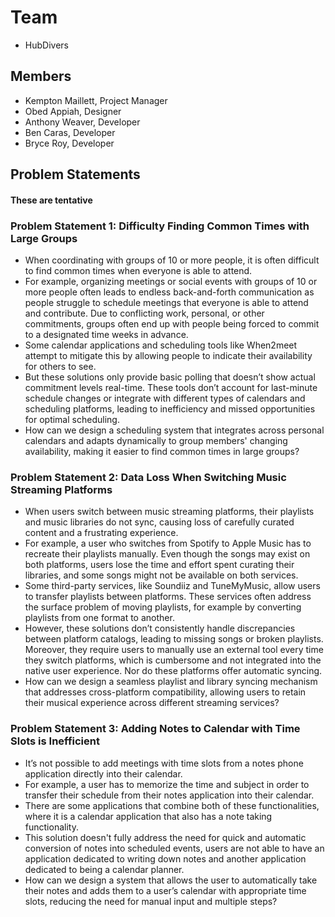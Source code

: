 # Team
 - HubDivers
## Members
- Kempton Maillett, Project Manager
- Obed Appiah, Designer
- Anthony Weaver, Developer
- Ben Caras, Developer
- Bryce Roy, Developer

## Problem Statements
#### These are tentative

### Problem Statement 1: Difficulty Finding Common Times with Large Groups
- When coordinating with groups of 10 or more people, it is often difficult to find common times when everyone is able to attend.
- For example, organizing meetings or social events with groups of 10 or more people often leads to endless back-and-forth communication as people struggle to schedule meetings that everyone is able to attend and contribute. Due to conflicting work, personal, or other commitments, groups often end up with people being forced to commit to a designated time weeks in advance.
- Some calendar applications and scheduling tools like When2meet attempt to mitigate this by allowing people to indicate their availability for others to see.
- But these solutions only provide basic polling that doesn’t show actual commitment levels real-time. These tools don’t account for last-minute schedule changes or integrate with different types of calendars and scheduling platforms, leading to inefficiency and missed opportunities for optimal scheduling.
- How can we design a scheduling system that integrates across personal calendars and adapts dynamically to group members' changing availability, making it easier to find common times in large groups?

### Problem Statement 2: Data Loss When Switching Music Streaming Platforms
- When users switch between music streaming platforms, their playlists and music libraries do not sync, causing loss of carefully curated content and a frustrating experience.
- For example, a user who switches from Spotify to Apple Music has to recreate their playlists manually. Even though the songs may exist on both platforms, users lose the time and effort spent curating their libraries, and some songs might not be available on both services.
- Some third-party services, like Soundiiz and TuneMyMusic, allow users to transfer playlists between platforms. These services often address the surface problem of moving playlists, for example by converting playlists from one format to another.
- However, these solutions don’t consistently handle discrepancies between platform catalogs, leading to missing songs or broken playlists. Moreover, they require users to manually use an external tool every time they switch platforms, which is cumbersome and not integrated into the native user experience. Nor do these platforms offer automatic syncing.
- How can we design a seamless playlist and library syncing mechanism that addresses cross-platform compatibility, allowing users to retain their musical experience across different streaming services?

### Problem Statement 3: Adding Notes to Calendar with Time Slots is Inefficient
- It’s not possible to add meetings with time slots from a notes phone application directly into their calendar.
- For example, a user has to memorize the time and subject in order to transfer their schedule from their notes application into their calendar.
- There are some applications that combine both of these functionalities, where it is a calendar application that also has a note taking functionality.
- This solution doesn't fully address the need for quick and automatic conversion of notes into scheduled events, users are not able to have an application dedicated to writing down notes and another application dedicated to being a calendar planner.
- How can we design a system that allows the user to automatically take their notes and adds them to a user’s calendar with appropriate time slots, reducing the need for manual input and multiple steps?
